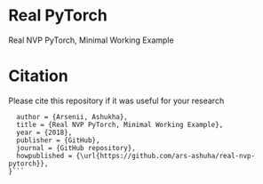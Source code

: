 # Real PyTorch
Real NVP PyTorch, Minimal Working Example

# Citation
Please cite this repository if it was useful for your research

```(text)@misc{Ashukha2018,
  author = {Arsenii, Ashukha},
  title = {Real NVP PyTorch, Minimal Working Example},
  year = {2018},
  publisher = {GitHub},
  journal = {GitHub repository},
  howpublished = {\url{https://github.com/ars-ashuha/real-nvp-pytorch}},
}```
